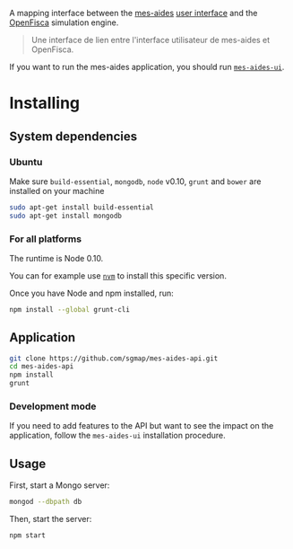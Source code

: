 A mapping interface between the [mes-aides](https://mes-aides.gouv.fr) [user interface](https://github.com/sgmap/mes-aides-ui) and the [OpenFisca](http://openfisca.fr) simulation engine.

> Une interface de lien entre l'interface utilisateur de mes-aides et OpenFisca.

If you want to run the mes-aides application, you should run [`mes-aides-ui`](https://github.com/sgmap/mes-aides-ui).


Installing
==========

System dependencies
-------------------

### Ubuntu

Make sure `build-essential`, `mongodb`, `node` v0.10, `grunt` and `bower` are installed on your machine

```sh
sudo apt-get install build-essential
sudo apt-get install mongodb
```

### For all platforms

The runtime is Node 0.10.

You can for example use [`nvm`](https://github.com/creationix/nvm) to install this specific version.

Once you have Node and npm installed, run:

```sh
npm install --global grunt-cli
```


Application
-----------

```sh
git clone https://github.com/sgmap/mes-aides-api.git
cd mes-aides-api
npm install
grunt
```

### Development mode

If you need to add features to the API but want to see the impact on the application, follow the `mes-aides-ui` installation procedure.


Usage
-----

First, start a Mongo server:

```sh
mongod --dbpath db
```

Then, start the server:

```sh
npm start
```
